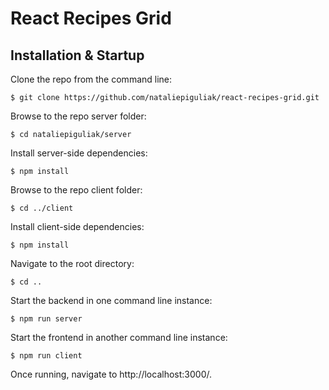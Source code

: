 # React Recipes Grid

## Installation & Startup

Clone the repo from the command line:

```
$ git clone https://github.com/nataliepiguliak/react-recipes-grid.git
```

Browse to the repo server folder:

```
$ cd nataliepiguliak/server
```

Install server-side dependencies:

```
$ npm install
```

Browse to the repo client folder:

```
$ cd ../client
```

Install client-side dependencies:

```
$ npm install
```

Navigate to the root directory:

```
$ cd ..
```

Start the backend in one command line instance:

```
$ npm run server
```

Start the frontend in another command line instance:

```
$ npm run client
```

Once running, navigate to http://localhost:3000/.
